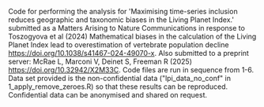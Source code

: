 Code for performing the analysis for 'Maximising time-series inclusion reduces geographic and taxonomic biases in the Living Planet Index.' submitted as a Matters Arising to Nature Communications in response to Toszogyova et al (2024) Mathematical biases in the calculation of the Living Planet Index lead to overestimation of vertebrate population decline https://doi.org/10.1038/s41467-024-49070-x. Also submitted to a preprint server: McRae L, Marconi V, Deinet S, Freeman R (2025) https://doi.org/10.32942/X2M33C.
Code files are run in sequence from 1-6.
Data set provided is the non-confidential data ("lpi_data_no_conf" in 1_apply_remove_zeroes.R) so that these results can be reproduced. Confidential data can be anonymised and shared on request.
